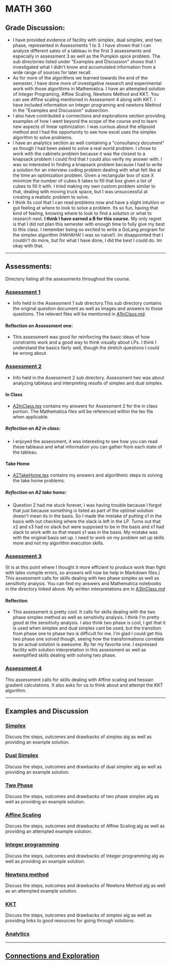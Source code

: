 # MATH 360

## Grade Discussion:
- I have provided evidence of facility with simplex, dual simplex, and two phase, represented in Assessments 1 to 3. I have shown that I can analyze different sates of a tableau in the first 3 assessments and especially in assessment 3 as well as the Pumpkin spice problem. The sub directories listed under "Examples and Discussion" shows that I investigated what I didn't know and accumulated information from a wide range of sources for later recall.
- As for more of the algorithms we learned towards the end of the semester, I have done more of investigative research and experimental work with those algorithms in Mathematica. I have an attempted solution of Integer Programing, Affine Scaling, Newtons Method and KKT. You can see Affine scaling mentioned in Assessment 4 along with KKT. I have included information on Integer programing and newtons Method in the "Examples and Discussion" subsection.
- I also have contributed a connections and explorations section providing examples of how I went beyond the scope of the course and to learn new aspects of linear optimization. I was curious about the ellipsoid method and I had the opportunity to see how excel uses the simplex algorithm to solve problems.
- I have an analytics section as well containing a "consultancy document" as though I had been asked to solve a real world problem. I chose to work with the cabinets problem because it was the closest to a knapsack problem I could find that I could also verify my answer with. I was so interested in finding a knapsack problem because I had to write a solution for an interview coding problem dealing with what felt like at the time an optimization problem. Given a rectangular box of size X minimize the number of cubes it takes to fill that box given a list of cubes to fill it with. I tried making my own custom problem similar to that, dealing with moving truck space, but I was unsuccessful at creating a realistic problem to solve.
- I think its cool that I can read problems now and have a slight intuition or gut feeling at where to look to solve a problem. Its so fun, having that kind of feeling, knowing where to look to find a solution or what to research next. **I think I have earned a B for this course.** My only regret is that I did not plan this semester with enough time to fully give my best to this class. I remember being so excited to write a GoLang program for the simplex algorithm (HAHAHA! I was so naive!). Im disappointed that I couldn't do more, but for what I have done, I did the best I could do. Im okay with that.

---
## Assessments:
Directory listing all the assessments throughout the course.
### [Assessment 1](https://github.com/AllisonBolen/LinearAlgebra/tree/bolen/Assessments/Assessment1)
* Info held in the Assessment 1 sub directory.This sub directory contains the original question document as well as images and answers to those questions. The relevant files will be mentioned in [A1InClass.md](https://github.com/AllisonBolen/LinearAlgebra/blob/bolen/Assessments/Assessment1/A1InClass.md).
#### Reflection on Assessment one:
* This assessment was good for reinforcing the basic ideas of how constraints work and a good way to think visually about LPs. I think I understand the basics fairly well, though the stretch questions I could be wrong about.

### [Assessment 2](https://github.com/AllisonBolen/LinearAlgebra/tree/bolen/Assessments/Assessment2)
* Info held in the Assessment 2 sub directory. Assessment two was about analyzing tableaus and interpreting results of simplex and dual simplex.
#### In Class
* [A2InClass.tex](https://github.com/AllisonBolen/LinearAlgebra/blob/bolen/Assesments/Assesment2/A2InClass.tex) contains my answers for Assessment 2 for the in class portion. The Mathematica files will be referenced within the tex file when applicable.
##### Reflection on A2 in class:
* I enjoyed the assessment, it was interesting to see how you can read these tableaus and what information you can gather from each state of the tableau.
#### Take Home
* [A2TakeHome.tex](https://github.com/AllisonBolen/LinearAlgebra/blob/bolen/Assesments/Assesment2/A2TakeHome.nb) contains my answers and algorithmic steps to solving the take home problems.
##### Reflection on A2 take home:
* Question 2 had me stuck forever, I was having trouble because I forgot that just because something is listed as part of the optimal solution doesn't mean its in the basis. So I made the mistake of putting x1 in the basis with out checking where the slack is left in the LP. Turns out that x2 and x3 had no slack but were supposed to be in the basis and x1 had slack to work with so that meant s1 was in the basis. My mistake was with the original basis set up. I need to work on my problem set up skills more and not my algorithm execution skills.

### [Assessment 3](https://github.com/AllisonBolen/LinearAlgebra/tree/bolen/Assessments/Assessment3)
(It is at this point where I thought it more efficient to produce work than fight with latex compile errors, so answers will now be help in Markdown files.)
This assessment calls for skills dealing with two phase simplex as well as sensitivity analysis.
You can find my answers and Mathematica notebooks in the directory linked above. My written interpretations are in [A3InClass.md](https://github.com/AllisonBolen/LinearAlgebra/blob/bolen/Assessments/Assessment3/A3InClass.md)
#### Reflection
* This assessment is pretty cool. It calls for skills dealing with the two phase simplex method as well as sensitivity analysis. I think I'm pretty good at the sensitivity analysis. I also think two phase is cool, I get that it is used when simplex and dual simplex cant be used, but the transition from phase one to phase two is difficult for me. I'm glad I could get this two phase one solved though, seeing how the transformations correlate to an actual solution is awesome. By far my favorite one. I expressed facility with solution interpretation in this assessment as well as exemplified skills dealing with solving two phase.

### [Assessment 4](https://github.com/AllisonBolen/LinearAlgebra/tree/bolen/Assessments/Assessment4)

This assessment calls for skills dealing with Affine scaling and hessian gradient calculations. It also asks for us to think about and attempt the KKT algorithm.

---
## Examples and Discussion
### [Simplex](https://github.com/AllisonBolen/LinearAlgebra/tree/bolen/simplex)
Discuss the steps, outcomes and drawbacks of simplex alg as well as providing an example solution.
### [Dual Simplex](https://github.com/AllisonBolen/LinearAlgebra/tree/bolen/dual)
Discuss the steps, outcomes and drawbacks of dual simplex alg as well as providing an example solution.

### [Two Phase](https://github.com/AllisonBolen/LinearAlgebra/tree/bolen/TwoPhase)
Discuss the steps, outcomes and drawbacks of two phase simplex alg as well as providing an example solution.

### [Affine Scaling](https://github.com/AllisonBolen/LinearAlgebra/tree/bolen/AffineScaling)
Discuss the steps, outcomes and drawbacks of Affine Scaling alg as well as providing an attempted example solution.

### [Integer programming](https://github.com/AllisonBolen/LinearAlgebra/tree/bolen/IntegerProgramming)
Discuss the steps, outcomes and drawbacks of Integer programming alg as well as providing an example solution.

### [Newtons method](https://github.com/AllisonBolen/LinearAlgebra/tree/bolen/NewtonsMethod)
Discuss the steps, outcomes and drawbacks of Newtons Method alg as well as an attempted example solution.

### [KKT](https://github.com/AllisonBolen/LinearAlgebra/tree/bolen/KKT)
Discuss the steps, outcomes and drawbacks of simplex alg as well as providing links to good resources for going through solutions.

### [Analytics](https://github.com/AllisonBolen/LinearAlgebra/tree/bolen/AnalyticsProblem)
---
## [Connections and Exploration](https://github.com/AllisonBolen/LinearAlgebra/tree/bolen/connections)
